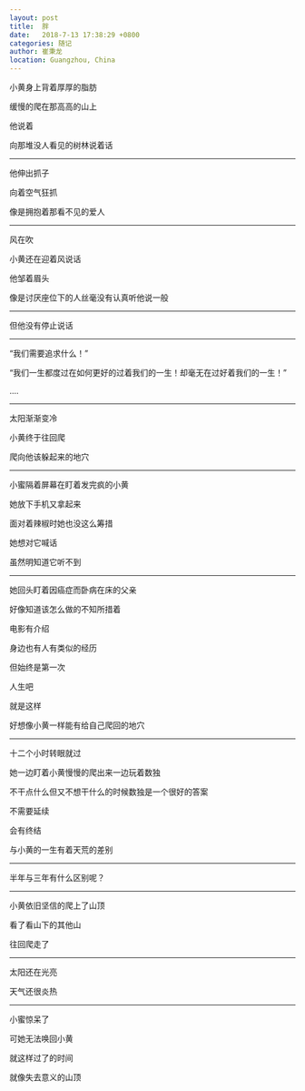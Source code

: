 ```yaml
---
layout: post
title:  胖
date:   2018-7-13 17:38:29 +0800
categories: 随记
author: 崔秉龙
location: Guangzhou, China
---
```




小黄身上背着厚厚的脂肪

缓慢的爬在那高高的山上

他说着

向那堆没人看见的树林说着话

---

他伸出抓子

向着空气狂抓

像是拥抱着那看不见的爱人

---

风在吹

小黄还在迎着风说话

他邹着眉头

像是讨厌座位下的人丝毫没有认真听他说一般

---

但他没有停止说话

---

“我们需要追求什么！”

“我们一生都度过在如何更好的过着我们的一生！却毫无在过好着我们的一生！”

....

---

太阳渐渐变冷

小黄终于往回爬

爬向他该躲起来的地穴

---

小蜜隔着屏幕在盯着发完疯的小黄

她放下手机又拿起来

面对着辣椒时她也没这么筹措

她想对它喊话

虽然明知道它听不到

---

她回头盯着因癌症而卧病在床的父亲

好像知道该怎么做的不知所措着

电影有介绍

身边也有人有类似的经历

但始终是第一次

人生吧

就是这样

好想像小黄一样能有给自己爬回的地穴

---

十二个小时转眼就过

她一边盯着小黄慢慢的爬出来一边玩着数独

不干点什么但又不想干什么的时候数独是一个很好的答案

不需要延续

会有终结

与小黄的一生有着天荒的差别

---

半年与三年有什么区别呢？

---

小黄依旧坚信的爬上了山顶

看了看山下的其他山

往回爬走了

---

太阳还在光亮

天气还很炎热

---

小蜜惊呆了

可她无法唤回小黄

就这样过了的时间

就像失去意义的山顶
